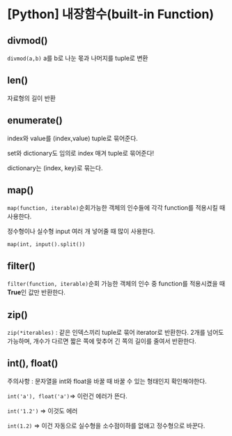 # [Python] 내장함수(built-in Function)

## divmod()

`divmod(a,b)` a를 b로 나눈 몫과 나머지를 tuple로 변환

## len()

자료형의 길이 반환

## enumerate()

index와 value를 (index,value) tuple로 묶어준다.

set와 dictionary도 임의로 index 매겨 tuple로 묶어준다!

dictionary는 (index, key)로 묶는다.

## map()

`map(function, iterable)`순회가능한 객체의 인수들에 각각 function를 적용시킬 때 사용한다.

정수형이나 실수형 input 여러 개 넣어줄 때 많이 사용한다.

`map(int, input().split())`

## filter()

`filter(function, iterable)`순회 가능한 객체의 인수 중 function를 적용시켰을 때 **True**인 값만 반환한다.

## zip()

`zip(*iterables)` : 같은 인덱스끼리 tuple로 묶어 iterator로 반환한다. 2개를 넘어도 가능하며, 개수가 다르면 짧은 쪽에 맞추어 긴 쪽의 길이를 줄여서 반환한다.

## int(), float()

주의사항 : 문자열을 int와 float을 바꿀 때 바꿀 수 있는 형태인지 확인해야한다.

`int('a'), float('a')`=> 이런건 에러가 뜬다.

`int('1.2')` => 이것도 에러

`int(1.2)` => 이건 자동으로 실수형을 소수점이하를 없애고 정수형으로 바꾼다.